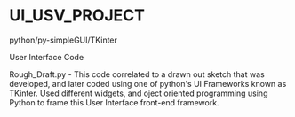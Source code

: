 # UI_USV_PROJECT
python/py-simpleGUI/TKinter

User Interface Code

Rough_Draft.py - This code correlated to a drawn out sketch that was developed, and later coded using one of python's UI Frameworks known as TKinter. Used different widgets, and oject oriented programming using Python to frame this User Interface front-end framework.

